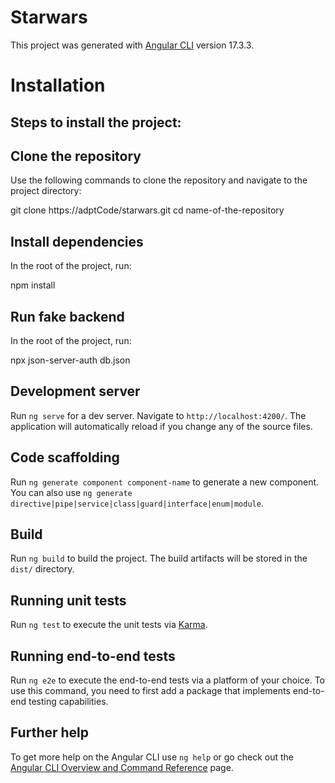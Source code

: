 # Starwars

This project was generated with [Angular CLI](https://github.com/angular/angular-cli) version 17.3.3.

# Installation
## Steps to install the project:

## Clone the repository
Use the following commands to clone the repository and navigate to the project directory:

git clone https://adptCode/starwars.git cd name-of-the-repository

## Install dependencies
In the root of the project, run:

npm install

## Run fake backend
 In the root of the project, run:
 
 npx json-server-auth db.json

## Development server

Run `ng serve` for a dev server. Navigate to `http://localhost:4200/`. The application will automatically reload if you change any of the source files.

## Code scaffolding

Run `ng generate component component-name` to generate a new component. You can also use `ng generate directive|pipe|service|class|guard|interface|enum|module`.

## Build

Run `ng build` to build the project. The build artifacts will be stored in the `dist/` directory.

## Running unit tests

Run `ng test` to execute the unit tests via [Karma](https://karma-runner.github.io).

## Running end-to-end tests

Run `ng e2e` to execute the end-to-end tests via a platform of your choice. To use this command, you need to first add a package that implements end-to-end testing capabilities.

## Further help

To get more help on the Angular CLI use `ng help` or go check out the [Angular CLI Overview and Command Reference](https://angular.io/cli) page.
